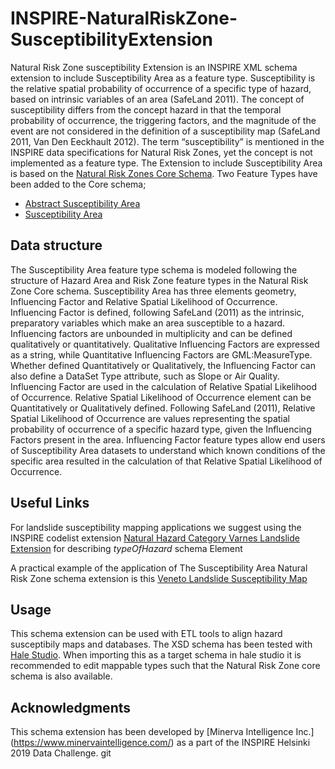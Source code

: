 # INSPIRE-NaturalRiskZone-SusceptibilityExtension
Natural Risk Zone susceptibility Extension is an INSPIRE XML schema extension to include Susceptibility Area as a feature type. Susceptibility is the relative spatial probability of occurrence of a specific type of hazard, based on intrinsic variables of an area (SafeLand 2011). The concept of susceptibility differs from the concept hazard in that the temporal probability of occurrence, the triggering factors, and the magnitude of the event are not considered in the definition of a susceptibility map (SafeLand 2011, Van Den Eeckhault 2012).
The term “susceptibility” is mentioned in the INSPIRE data specifications for Natural Risk Zones, yet the concept is not implemented as a feature type. The Extension to include Susceptibility Area is based on the [Natural Risk Zones Core Schema](https://inspire.ec.europa.eu/schemas/nz-core/4.0/). Two Feature Types have been added to the Core schema; 
*  [Abstract Susceptibility Area](http://minerva.codes/featureconcept/AbstractSusceptibilityArea)
*  [Susceptibility Area](http://minerva.codes/featureconcept/SusceptibilityArea)

## Data structure
The Susceptibility Area feature type schema is modeled following the structure of Hazard Area and Risk Zone feature types in the Natural Risk Zone Core schema. Susceptibility Area has three elements geometry, Influencing Factor and Relative Spatial Likelihood of Occurrence. Influencing Factor is defined, following SafeLand (2011) as the intrinsic, preparatory variables which make an area susceptible to a hazard. Influencing factors are unbounded in multiplicity and can be defined qualitatively or quantitatively. Qualitative Influencing Factors are expressed as a string, while Quantitative Influencing Factors are GML:MeasureType. Whether defined Quantitatively or Qualitatively, the Influencing Factor can also define a DataSet Type attribute, such as Slope or Air Quality. Influencing Factor are used in the calculation of Relative Spatial Likelihood of Occurrence. Relative Spatial Likelihood of Occurrence element can be Quantitatively or Qualitatively defined. Following SafeLand (2011), Relative Spatial Likelihood of Occurrence are values representing the spatial probability of occurrence of a specific hazard type, given the Influencing Factors present in the area. Influencing Factor feature types allow end users of Susceptibility Area datasets to understand which known conditions of the specific area resulted in the calculation of that Relative Spatial Likelihood of Occurrence.  

## Useful Links 

For landslide susceptibility mapping applications we suggest using the INSPIRE codelist extension [Natural Hazard Category Varnes Landslide Extension](http://minerva.codes/codelist/NaturalHazardCategoryLandslideExtension) for describing *typeOfHazard* schema Element

A practical example of the application of The Susceptibility Area Natural Risk Zone schema extension is this [Veneto Landslide Susceptibility Map](https://map.italy.minervageohazards.com/)

## Usage
This schema extension can be used with ETL tools to align hazard susceptibily maps and databases. The XSD schema has been tested with [Hale Studio](https://www.wetransform.to/products/halestudio/). When importing this as a target schema in hale studio it is recommended to edit mappable types such that the Natural Risk Zone core schema is also available. 

## Acknowledgments
This schema extension has been developed by [Minerva Intelligence Inc.] (https://www.minervaintelligence.com/) as a part of the INSPIRE Helsinki 2019 Data Challenge. git 
